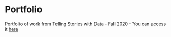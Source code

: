# Portfolio
Portfolio of work from Telling Stories with Data - Fall 2020 -
You can access it [here](https://justwestley.github.io/Portfolio/)
